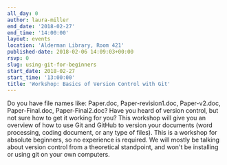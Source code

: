 ```yaml
---
all_day: 0
author: laura-miller
end_date: '2018-02-27'
end_time: '14:00:00'
layout: events
location: 'Alderman Library, Room 421'
published-date: 2018-02-06 14:09:03+00:00
rsvp: 0
slug: using-git-for-beginners
start_date: 2018-02-27
start_time: '13:00:00'
title: 'Workshop: Basics of Version Control with Git'
---
```


Do you have file names like: Paper.doc, Paper-revision1.doc, Paper-v2.doc, Paper-Final.doc, Paper-Final2.doc? Have you heard of version control, but not sure how to get it working for you? This workshop will give you an overview of how to use Git and GitHub to version your documents (word processing, coding document, or any type of files). This is a workshop for absolute beginners, so no experience is required. We will mostly be talking about version control from a theoretical standpoint, and won't be installing or using git on your own computers.
